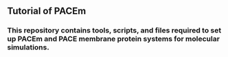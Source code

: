 ## Tutorial of PACEm
### This repository contains tools, scripts, and files required to set up PACEm and PACE membrane protein systems for molecular simulations. 
